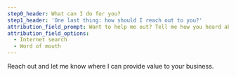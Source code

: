 ```yaml
---
step0_header: What can I do for you?
step1_header: 'One last thing: how should I reach out to you?'
attribution_field_prompt: Want to help me out? Tell me how you heard about me!
attribution_field_options:
  - Internet search
  - Word of mouth
---
```


Reach out and let me know where I can provide value to your business.
